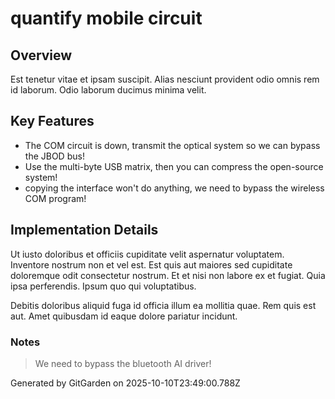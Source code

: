 # quantify mobile circuit

## Overview
Est tenetur vitae et ipsam suscipit. Alias nesciunt provident odio omnis rem id laborum. Odio laborum ducimus minima velit.

## Key Features
- The COM circuit is down, transmit the optical system so we can bypass the JBOD bus!
- Use the multi-byte USB matrix, then you can compress the open-source system!
- copying the interface won't do anything, we need to bypass the wireless COM program!

## Implementation Details
Ut iusto doloribus et officiis cupiditate velit aspernatur voluptatem. Inventore nostrum non et vel est. Est quis aut maiores sed cupiditate doloremque odit consectetur nostrum. Et et nisi non labore ex et fugiat. Quia ipsa perferendis. Ipsum quo qui voluptatibus.
 Debitis doloribus aliquid fuga id officia illum ea mollitia quae. Rem quis est aut. Amet quibusdam id eaque dolore pariatur incidunt.

### Notes
> We need to bypass the bluetooth AI driver!

Generated by GitGarden on 2025-10-10T23:49:00.788Z